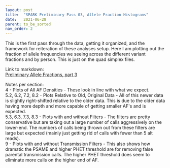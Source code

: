 ```yaml
---
layout: post
title:  "SPARK Preliminary Pass 03, Allele Fraction Histograms"
date:   2021-06-28
parent: to_be_sorted
nav_order: 2
---
```


This is the first pass through the data, getting it organized, and the framework for reiteration of these analyses setup. Here I am plotting out the fraction of allele frequencies we seeing across the different variant fractions and by person. This is just on the quad simplex files.

Link to markdown:
<br>[Preliminary Allele Fractions, part 3](https://www.dropbox.com/s/29z48y39rflny96/prelim_burden_quadsimplex_03.html?dl=0)

Notes per section:
<br>4 - Plots of All AF Densities - These look in line with what we expect.
<br>5.2, 6.2, 7.2, 8.2 - Plots Relative to Old, Original Data - All of this newer data is slightly right-shifted relative to the older data. This is due to the older data having more depth and more capable of getting smaller AF's and is expected.
<br>5.3, 6.3, 7.3, 8.3 - Plots with and without Filters - The filters are pretty conservative but are taking out a large number of calls aggressively on the lower-end. The numbers of calls being thrown out from these filters are large but expected (mainly just getting rid of calls with fewer than 5 alt reads).
<br>9 - Plots with and without Transmission Filters - This also shows how dramatic the PSAME and higher PHET threshold are for removing false parental transmission calls. The higher PHET threshold does seem to eliminate more calls on the higher end of AF.
